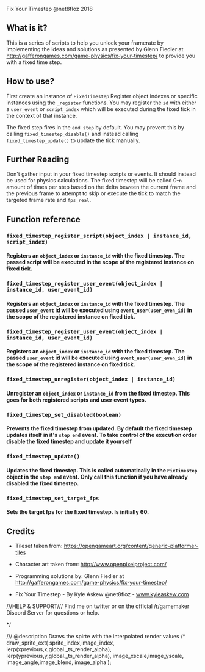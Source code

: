 Fix Your Timestep  @net8floz 2018

## What is it?

This is a series of scripts to help you unlock your framerate by implementing the ideas 
and solutions as presented by Glenn Fiedler at http://gafferongames.com/game-physics/fix-your-timestep/ to 
provide you with a fixed time step.


## How to use?
First create an instance of `FixedTimestep`
Register object indexes or specific instances using the `_register` functions. You may register the `id` with either a `user_event` or `script_index` which will be executed during the fixed tick in the context of that instance.

The fixed step fires in the `end step` by default. You may prevent this by calling `fixed_timestep_disable()` and instead calling `fixed_timestep_update()` to update the tick manually.

## Further Reading 
Don't gather input in your fixed timestep scripts or events. It should instead be used for physics calculations. The fixed timestep will be called 0-`n` amount of times per step based on the delta beween the current frame and the previous frame to attempt to skip or execute the tick to match the targeted frame rate and `fps_real`. 


## Function reference

### `fixed_timestep_register_script(object_index | instance_id, script_index)`
#### Registers an `object_index` or `instance_id` with the fixed timestep. The passed script will be executed in the scope of the registered instance on fixed tick. 

### `fixed_timestep_register_user_event(object_index | instance_id, user_event_id)`
#### Registers an `object_index` or `instance_id` with the fixed timestep. The passed `user_event` id  will be executed using `event_user(user_even_id)` in the scope of the registered instance on fixed tick. 

### `fixed_timestep_register_user_event(object_index | instance_id, user_event_id)`
#### Registers an `object_index` or `instance_id` with the fixed timestep. The passed `user_event` id  will be executed using `event_user(user_even_id)` in the scope of the registered instance on fixed tick. 

### `fixed_timestep_unregister(object_index | instance_id)`
#### Unregister an `object_index` or `instance_id` from the fixed timestep. This goes for both registered scripts and user event types.

### `fixed_timestep_set_disabled(boolean)`
#### Prevents the fixed timestep from updated. By default the fixed timestep updates itself in it's `step end` event. To take control of the execution order disable the fixed timestep and update it yourself

### `fixed_timestep_update()`
#### Updates the fixed timestep. This is called automatically in the `FixTimestep` object in the `step end` event. Only call this function if you have already disabled the fixed timestep.

### `fixed_timestep_set_target_fps`
#### Sets the target fps for the fixed timestep. Is initially 60.



## Credits

 - Tileset taken from:
https://opengameart.org/content/generic-platformer-tiles

 - Character art taken from:
http://www.openpixelproject.com/

 - Programming solutions by:
Glenn Fiedler at http://gafferongames.com/game-physics/fix-your-timestep/

 - Fix Your Timestep - By Kyle Askew @net8floz - www.kyleaskew.com 

///HELP & SUPPORT///
Find me on twitter or on the official /r/gamemaker Discord Server for questions or help. 

*/

/// @description Draws the spirte with the interpolated render values 
/*
draw_sprite_ext(
	sprite_index,image_index,
	lerp(xprevious,x,global._ts_render_alpha),
	lerp(yprevious,y,global._ts_render_alpha),
	image_xscale,image_yscale,
	image_angle,image_blend,
	image_alpha
); 
